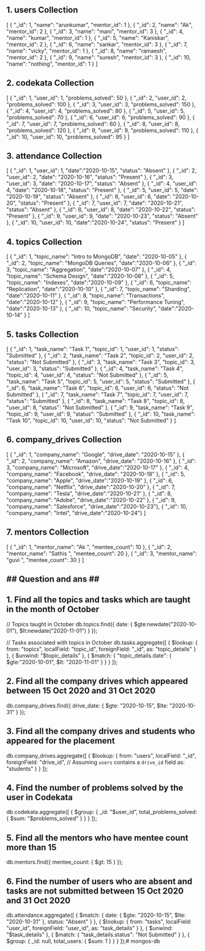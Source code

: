 ## 1. users Collection
[
    { "_id": 1, "name": "arunkumar", "mentor_id": 1 },
    { "_id": 2, "name": "Ak", "mentor_id": 2 },
    { "_id": 3, "name": "mani", "mentor_id": 3 },
    { "_id": 4, "name": "kumar", "mentor_id": 1 },
    { "_id": 5, "name": "Kaniskar", "mentor_id": 2 },
    { "_id": 6, "name": "sankar", "mentor_id": 3 },
    { "_id": 7, "name": "vicky", "mentor_id": 1 },
    { "_id": 8, "name": "ramaesh", "mentor_id": 2 },
    { "_id": 9, "name": "suresh", "mentor_id": 3 },
    { "_id": 10, "name": "nothing", "mentor_id": 1 }
]

## 2. codekata Collection

[
    { "_id": 1, "user_id": 1, "problems_solved": 50 },
    { "_id": 2, "user_id": 2, "problems_solved": 100 },
    { "_id": 3, "user_id": 3, "problems_solved": 150 },
    { "_id": 4, "user_id": 4, "problems_solved": 80 },
    { "_id": 5, "user_id": 5, "problems_solved": 70 },
    { "_id": 6, "user_id": 6, "problems_solved": 90 },
    { "_id": 7, "user_id": 7, "problems_solved": 60 },
    { "_id": 8, "user_id": 8, "problems_solved": 120 },
    { "_id": 9, "user_id": 9, "problems_solved": 110 },
    { "_id": 10, "user_id": 10, "problems_solved": 95 }
]

## 3. attendance Collection

[
    { "_id": 1, "user_id": 1, "date":"2020-10-15", "status": "Absent" },
    { "_id": 2, "user_id": 2, "date": "2020-10-16", "status": "Present" },
    { "_id": 3, "user_id": 3, "date": "2020-10-17", "status": "Absent" },
    { "_id": 4, "user_id": 4, "date": "2020-10-18", "status": "Present" },
    { "_id": 5, "user_id": 5, "date": "2020-10-19", "status": "Absent" },
    { "_id": 6, "user_id": 6, "date": "2020-10-20", "status": "Present" },
    { "_id": 7, "user_id": 7, "date": "2020-10-21", "status": "Absent" },
    { "_id": 8, "user_id": 8, "date": "2020-10-22", "status": "Present" },
    { "_id": 9, "user_id": 9, "date": "2020-10-23", "status": "Absent" },
    { "_id": 10, "user_id": 10, "date":"2020-10-24", "status": "Present" }
]
## 4. topics Collection
[
    { "_id": 1, "topic_name": "Intro to MongoDB", "date": "2020-10-05" },
    { "_id": 2, "topic_name": "MongoDB Queries", "date":"2020-10-06" },
    { "_id": 3, "topic_name": "Aggregation", "date":"2020-10-07" },
    { "_id": 4, "topic_name": "Schema Design", "date":"2020-10-08" },
    { "_id": 5, "topic_name": "Indexes", "date":"2020-10-09" },
    { "_id": 6, "topic_name": "Replication", "date":"2020-10-10" },
    { "_id": 7, "topic_name": "Sharding", "date":"2020-10-11" },
    { "_id": 8, "topic_name": "Transactions", "date":"2020-10-12" },
    { "_id": 9, "topic_name": "Performance Tuning", "date":"2020-10-13" },
    { "_id": 10, "topic_name": "Security", "date":"2020-10-14" }
]
## 5. tasks Collection
[
    { "_id": 1, "task_name": "Task 1", "topic_id": 1, "user_id": 1, "status": "Submitted" },
    { "_id": 2, "task_name": "Task 2", "topic_id": 2, "user_id": 2, "status": "Not Submitted" },
    { "_id": 3, "task_name": "Task 3", "topic_id": 3, "user_id": 3, "status": "Submitted" },
    { "_id": 4, "task_name": "Task 4", "topic_id": 4, "user_id": 4, "status": "Not Submitted" },
    { "_id": 5, "task_name": "Task 5", "topic_id": 5, "user_id": 5, "status": "Submitted" },
    { "_id": 6, "task_name": "Task 6", "topic_id": 6, "user_id": 6, "status": "Not Submitted" },
    { "_id": 7, "task_name": "Task 7", "topic_id": 7, "user_id": 7, "status": "Submitted" },
    { "_id": 8, "task_name": "Task 8", "topic_id": 8, "user_id": 8, "status": "Not Submitted" },
    { "_id": 9, "task_name": "Task 9", "topic_id": 9, "user_id": 9, "status": "Submitted" },
    { "_id": 10, "task_name": "Task 10", "topic_id": 10, "user_id": 10, "status": "Not Submitted" }
]
## 6. company_drives Collection
[
    { "_id": 1, "company_name": "Google", "drive_date": "2020-10-15" },
    { "_id": 2, "company_name": "Amazon", "drive_date": "2020-10-16" },
    { "_id": 3, "company_name": "Microsoft", "drive_date":"2020-10-17" },
    { "_id": 4, "company_name": "Facebook", "drive_date": "2020-10-18" },
    { "_id": 5, "company_name": "Apple", "drive_date":"2020-10-19" },
    { "_id": 6, "company_name": "Netflix", "drive_date":"2020-10-20" },
    { "_id": 7, "company_name": "Tesla", "drive_date":"2020-10-21" },
    { "_id": 8, "company_name": "Adobe", "drive_date":"2020-10-22" },
    { "_id": 9, "company_name": "Salesforce", "drive_date":"2020-10-23"},
    { "_id": 10, "company_name": "Intel", "drive_date":"2020-10-24"}
]
## 7. mentors Collection
[
    { "_id": 1, "mentor_name": "Ak ", "mentee_count": 10 },
    { "_id": 2, "mentor_name": "Sathis ", "mentee_count": 20 },
    { "_id": 3, "mentor_name": "guvi ", "mentee_count": 30 }
]


## ## Question and ans ## ##

## 1. Find all the topics and tasks which are taught in the month of October
// Topics taught in October
db.topics.find({
    date: {
        $gte:newdate("2020-10-01"),
        $lt:newdate("2020-11-01")
    }
});

// Tasks associated with topics in October
db.tasks.aggregate([
    {
        $lookup: {
            from: "topics",
            localField: "topic_id",
            foreignField: "_id",
            as: "topic_details"
        }
    },
    {
        $unwind: "$topic_details"
    },
    {
        $match: {
            "topic_details.date": {
                $gte:"2020-10-01",
                $lt: "2020-11-01"
            }
        }
    }
]);
## 2. Find all the company drives which appeared between 15 Oct 2020 and 31 Oct 2020

db.company_drives.find({
    drive_date: {
        $gte: "2020-10-15",
        $lte: "2020-10-31"
    }
});

## 3. Find all the company drives and students who appeared for the placement
db.company_drives.aggregate([
    {
        $lookup: {
            from: "users",
            localField: "_id",
            foreignField: "drive_id", // Assuming `users` contains a `drive_id` field
            as: "students"
        }
    }
]);
## 4. Find the number of problems solved by the user in Codekata
db.codekata.aggregate([
    {
        $group: {
            _id: "$user_id",
            total_problems_solved: { $sum: "$problems_solved" }
        }
    }
]);
## 5. Find all the mentors who have mentee count more than 15
db.mentors.find({
    mentee_count: { $gt: 15 }
});
## 6. Find the number of users who are absent and tasks are not submitted between 15 Oct 2020 and 31 Oct 2020
db.attendance.aggregate([
    {
        $match: {
            date: {
                $gte: "2020-10-15",
                $lte: "2020-10-31"
            },
            status: "Absent"
        }
    },
    {
        $lookup: {
            from: "tasks",
            localField: "user_id",
            foreignField: "user_id",
            as: "task_details"
        }
    },
    {
        $unwind: "$task_details"
    },
    {
        $match: {
            "task_details.status": "Not Submitted"
        }
    },
    {
        $group: {
            _id: null,
            total_users: { $sum: 1 }
        }
    }
]);# mongos-db
